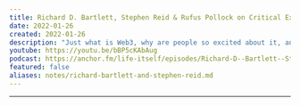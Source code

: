 ```yaml
---
title: Richard D. Bartlett, Stephen Reid & Rufus Pollock on Critical Exploration of Web3
date: 2022-01-26
created: 2022-01-26
description: "Just what is Web3, why are people so excited about it, and how likely is it to really change the world? In this episode, Life Itself co-founder Rufus Pollock talks with Rich Bartlett and Stephen Reid on the promises, possibilities and pitfalls of Web3."
youtube: https://youtu.be/bBP5cKAbAug
podcast: https://anchor.fm/life-itself/episodes/Richard-D--Bartlett--Stephen-Reid-on-Critical-Exploration-of-Web3-e1f5q1f/a-a7gpq18
featured: false
aliases: notes/richard-bartlett-and-stephen-reid.md
---
```


***

